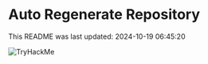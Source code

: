 # Auto Regenerate Repository

This README was last updated: 2024-10-19 06:45:20

 ![TryHackMe](https://tryhackme.com/badge/533634)